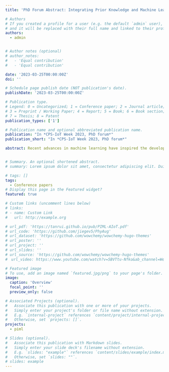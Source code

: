 ```yaml
---
title: 'PhD Forum Abstract: Integrating Prior Knowledge and Machine Learning Techniques for Efficient AIoT Sensing'

# Authors
# If you created a profile for a user (e.g. the default `admin` user), write the username (folder name) here
# and it will be replaced with their full name and linked to their profile.
authors:
  - admin


# Author notes (optional)
# author_notes:
#   - 'Equal contribution'
#   - 'Equal contribution'

date: '2023-03-25T00:00:00Z'
doi: ''

# Schedule page publish date (NOT publication's date).
publishDate: '2023-03-25T00:00:00Z'

# Publication type.
# Legend: 0 = Uncategorized; 1 = Conference paper; 2 = Journal article;
# 3 = Preprint / Working Paper; 4 = Report; 5 = Book; 6 = Book section;
# 7 = Thesis; 8 = Patent
publication_types: ['1']

# Publication name and optional abbreviated publication name.
publication: "In *CPS-IoT Week 2023, PhD forum*"
publication_short: "In *CPS-IoT Week 2023, PhD forum*"

abstract: Recent advances in machine learning have inspired the development of deep neural network (DNN)-based smart sensing applications for the Artificial Internet of Things (AIoT). However, the effectiveness of DNNs relies on the availability of large, labeled data to uncover useful feature representations. The widespread use of DNN models in computer vision (CV), natural language processing (NLP), and voice sensing can be attributed to the massively available labeled training datasets. Despite the abundance of IoT sensing data, the human-uninterpretable property of AIoT data makes it difficult to construct labeled datasets for DNN model training. Additionally, variations in sensor hardware or DNN models' deployment environments introduce domain shifts, making generalized machine learning algorithms even more difficult to develop. The scarcity of labeled training data and run-time domain shifts are two main challenges in developing effective machine learning algorithms for AIoT sensing. The goal of my research is to address the above challenges for AIoT sensing applications. Two main research methodologies are involved. The first is to leverage the latest state-of-the-art machine learning techniques to develop effective models for smart sensing. The second approach involves integrating known prior knowledge into machine learning algorithms to develop more accurate and reliable DNN models for AIoT sensing applications.


# Summary. An optional shortened abstract.
# summary: Lorem ipsum dolor sit amet, consectetur adipiscing elit. Duis posuere tellus ac convallis placerat. Proin tincidunt magna sed ex sollicitudin condimentum.

# tags: []
tags:
  - Conference papers
# Display this page in the Featured widget?
featured: true

# Custom links (uncomment lines below)
# links:
# - name: Custom Link
#   url: http://example.org

# url_pdf: 'https://tanrui.github.io/pub/PIML-AIoT.pdf'
# url_code: 'https://github.com/jiegev5/PhyAug'
# url_dataset: 'https://github.com/wowchemy/wowchemy-hugo-themes'
# url_poster: ''
# url_project: ''
# url_slides: ''
# url_source: 'https://github.com/wowchemy/wowchemy-hugo-themes'
#　url_video: https://www.youtube.com/watch?v=5BVTtu-Nfko&ab_channel=WenjieLuo

# Featured image
# To use, add an image named `featured.jpg/png` to your page's folder.
image:
  caption: 'Overview'
  focal_point: ''
  preview_only: false

# Associated Projects (optional).
#   Associate this publication with one or more of your projects.
#   Simply enter your project's folder or file name without extension.
#   E.g. `internal-project` references `content/project/internal-project/index.md`.
#   Otherwise, set `projects: []`.
projects:
  - piml

# Slides (optional).
#   Associate this publication with Markdown slides.
#   Simply enter your slide deck's filename without extension.
#   E.g. `slides: "example"` references `content/slides/example/index.md`.
#   Otherwise, set `slides: ""`.
# slides: example
---
```

<!-- 
{{% callout note %}}
Click the _Cite_ button above to demo the feature to enable visitors to import publication metadata into their reference management software.
{{% /callout %}}

{{% callout note %}}
Create your slides in Markdown - click the _Slides_ button to check out the example.
{{% /callout %}}

Supplementary notes can be added here, including [code, math, and images](https://wowchemy.com/docs/writing-markdown-latex/). -->
